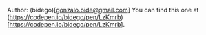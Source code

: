 Author: (bidego)[gonzalo.bide@gmail.com]
You can find this one at (https://codepen.io/bidego/pen/LzKmrb)[https://codepen.io/bidego/pen/LzKmrb].